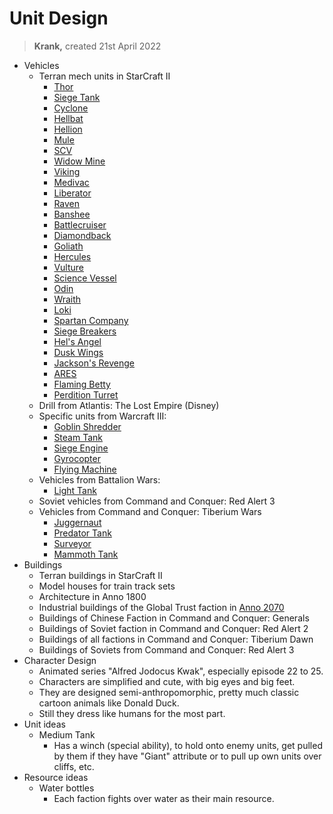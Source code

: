 # Unit Design

> **Krank,** created 21st April 2022

* Vehicles
  * Terran mech units in StarCraft II
    * [Thor](https://liquipedia.net/starcraft2/Thor_(Legacy_of_the_Void))
    * [Siege Tank](https://liquipedia.net/starcraft2/Siege_Tank_(Legacy_of_the_Void))
    * [Cyclone](https://liquipedia.net/starcraft2/Cyclone)
    * [Hellbat](https://liquipedia.net/starcraft2/Hellbat_(Legacy_of_the_Void))
    * [Hellion](https://liquipedia.net/starcraft2/Hellion_(Legacy_of_the_Void))
    * [Mule](https://liquipedia.net/starcraft2/MULE_(Legacy_of_the_Void))
    * [SCV](https://liquipedia.net/starcraft2/SCV_(Legacy_of_the_Void))
    * [Widow Mine](https://liquipedia.net/starcraft2/Widow_Mine_(Legacy_of_the_Void))
    * [Viking](https://liquipedia.net/starcraft2/Viking_(Legacy_of_the_Void))
    * [Medivac](https://liquipedia.net/starcraft2/Medivac_(Legacy_of_the_Void))
    * [Liberator](https://liquipedia.net/starcraft2/Liberator)
    * [Raven](https://liquipedia.net/starcraft2/Raven_(Legacy_of_the_Void))
    * [Banshee](https://liquipedia.net/starcraft2/Banshee_(Legacy_of_the_Void))
    * [Battlecruiser](https://liquipedia.net/starcraft2/Battlecruiser_(Legacy_of_the_Void))
    * [Diamondback](https://liquipedia.net/starcraft2/Diamondback)
    * [Goliath](https://liquipedia.net/starcraft2/Goliath)
    * [Hercules](https://liquipedia.net/starcraft2/Hercules)
    * [Vulture](https://liquipedia.net/starcraft2/Vulture)
    * [Science Vessel](https://liquipedia.net/starcraft2/Science_Vessel)
    * [Odin](https://liquipedia.net/starcraft2/Odin_(Wings_of_Liberty_unit))
    * [Wraith](https://liquipedia.net/starcraft2/Wraith)
    * [Loki](https://liquipedia.net/starcraft2/Loki)
    * [Spartan Company](https://liquipedia.net/starcraft2/Campaign/Mercenaries#Spartan_Company)
    * [Siege Breakers](https://liquipedia.net/starcraft2/Campaign/Mercenaries#Siege_Breakers)
    * [Hel's Angel](https://liquipedia.net/starcraft2/Campaign/Mercenaries#Hel.27s_Angel)
    * [Dusk Wings](https://liquipedia.net/starcraft2/Campaign/Mercenaries#Dusk_Wings)
    * [Jackson's Revenge](https://liquipedia.net/starcraft2/Campaign/Mercenaries#Jackson.27s_Revenge)
    * [ARES](https://liquipedia.net/starcraft2/ARES)
    * [Flaming Betty](https://liquipedia.net/starcraft2/Flaming_Betty)
    * [Perdition Turret](https://liquipedia.net/starcraft2/Campaign/Perdition_Turret)
  * Drill from Atlantis: The Lost Empire (Disney)
  * Specific units from Warcraft III:
    * [Goblin Shredder](https://wowpedia.fandom.com/wiki/Goblin_Shredder_(Warcraft_III))
    * [Steam Tank](https://wowpedia.fandom.com/wiki/Steam_Tank_(Warcraft_III))
    * [Siege Engine](https://wowpedia.fandom.com/wiki/Siege_Engine_(Warcraft_III))
    * [Gyrocopter](https://wowpedia.fandom.com/wiki/Gyrocopter_(Warcraft_III))
    * [Flying Machine](https://wowpedia.fandom.com/wiki/Flying_Machine_(Warcraft_III))
  * Vehicles from Battalion Wars:
    * [Light Tank](https://battalionwars.fandom.com/wiki/Light_Tank)
  * Soviet vehicles from Command and Conquer: Red Alert 3
  * Vehicles from Command and Conquer: Tiberium Wars
    * [Juggernaut](https://cnc.fandom.com/wiki/Juggernaut_(Tiberium_Wars))
    * [Predator Tank](https://cnc.fandom.com/wiki/Predator_tank_(Tiberium_Wars))
    * [Surveyor](https://cnc.fandom.com/wiki/Surveyor)
    * [Mammoth Tank](https://cnc.fandom.com/wiki/Mammoth_tank_(Tiberium_Wars))
* Buildings
  * Terran buildings in StarCraft II
  * Model houses for train track sets
  * Architecture in Anno 1800
  * Industrial buildings of the Global Trust faction in [Anno 2070](https://www.youtube.com/watch?v=uIyqkKBOZwY)
  * Buildings of Chinese Faction in Command and Conquer: Generals
  * Buildings of Soviet faction in Command and Conquer: Red Alert 2
  * Buildings of all factions in Command and Conquer: Tiberium Dawn
  * Buildings of Soviets from Command and Conquer: Red Alert 3
* Character Design
  * Animated series "Alfred Jodocus Kwak", especially episode 22 to 25.
  * Characters are simplified and cute, with big eyes and big feet. 
  * They are designed semi-anthropomorphic, pretty much classic cartoon animals like Donald Duck.
  * Still they dress like humans for the most part.
* Unit ideas
  * Medium Tank
    * Has a winch (special ability), to hold onto enemy units, get pulled by them if they have "Giant" attribute or to pull up own units over cliffs, etc.
* Resource ideas
  * Water bottles
    * Each faction fights over water as their main resource. 

